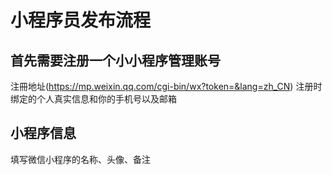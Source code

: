 # 小程序员发布流程
## 首先需要注册一个小小程序管理账号
注冊地址(https://mp.weixin.qq.com/cgi-bin/wx?token=&lang=zh_CN)
注册时绑定的个人真实信息和你的手机号以及邮箱
## 小程序信息
填写微信小程序的名称、头像、备注